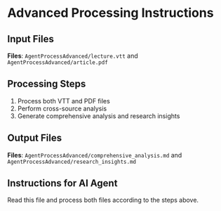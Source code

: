 # Advanced Processing Instructions

## Input Files
**Files**: `AgentProcessAdvanced/lecture.vtt` and `AgentProcessAdvanced/article.pdf`

## Processing Steps
1. Process both VTT and PDF files
2. Perform cross-source analysis
3. Generate comprehensive analysis and research insights

## Output Files
**Files**: `AgentProcessAdvanced/comprehensive_analysis.md` and `AgentProcessAdvanced/research_insights.md`

## Instructions for AI Agent
Read this file and process both files according to the steps above.
